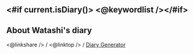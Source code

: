 <#if current.isDiary()>
<@keywordlist /></#if>
----------------------------------------------------------------------------------------------------

## About Watashi's diary

<@linkshare /> / <@linktop /> / [Diary Generator](https://github.com/igapyon/igapyonv3)

